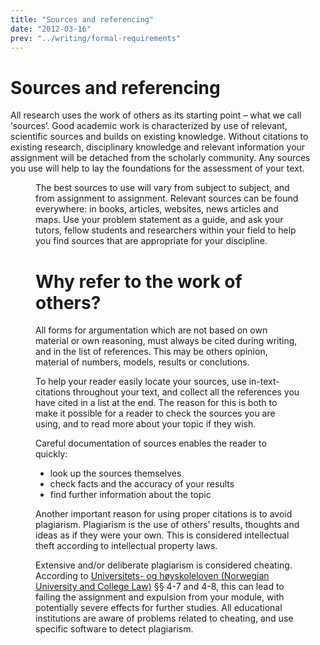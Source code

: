```yaml
---
title: "Sources and referencing"
date: "2012-03-16"
prev: "../writing/formal-requirements"
---
```


# Sources and referencing  

All research uses the work of others as its starting point – what we call ‘sources’. Good academic work is characterized by use of relevant, scientific sources and builds on existing knowledge. Without citations to existing research, disciplinary knowledge and relevant information your assignment will be detached from the scholarly community. Any sources you use will help to lay the foundations for the assessment of your text.


<Figure
  src="/images/illustrasjoner_kildehenvisning_500x450.png"
  alt="Dialog boxes hanging over an open book"
  caption=""
  type="right"
/>

The best sources to use will vary from subject to subject, and from assignment to assignment. Relevant sources can be found everywhere: in books, articles, websites, news articles and maps. Use your problem statement as a guide, and ask your tutors, fellow students and researchers within your field to help you find sources that are appropriate for your discipline. 

# Why refer to the work of others?

All forms for argumentation which are not based on own material or own reasoning, must always be cited during writing, and in the list of references. This may be others opinion, material of numbers, models, results or conclutions. 

To help your reader easily locate your sources, use in-text-citations throughout your text, and collect all the references you have cited in a list at the end. The reason for this is both to make it possible for a reader to check the sources you are using, and to read more about your topic if they wish.

Careful documentation of sources enables the reader to quickly:

- look up the sources themselves
- check facts and the accuracy of your results
- find further information about the topic

Another important reason for using proper citations is to avoid plagiarism. Plagiarism is the use of others’ results, thoughts and ideas as if they were your own. This is considered intellectual theft according to intellectual property laws.

Extensive and/or deliberate plagiarism is considered cheating. According to [Universitets- og høyskoleloven (Norwegian University and College Law)](https://lovdata.no/dokument/NLE/lov/2005-04-01-15) §§ 4-7 and 4-8, this can lead to failing the assignment and expulsion from your module, with potentially severe effects for further studies. All educational institutions are aware of problems related to cheating, and use specific software to detect plagiarism. 
